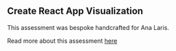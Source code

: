 ## Create React App Visualization

This assessment was bespoke handcrafted for Ana Laris.

Read more about this assessment [here](https://react.eogresources.com)

